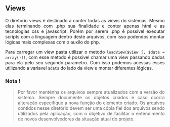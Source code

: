 ## Views

<p style="text-align: justify;">
O diretório views é destinado a conter todas as views do sistemas. Mesmo elas terminando com .php sua finalidade e conter apenas html e as tecnologias css e javascript. Porém por serem .php é possivel executar scripts com a linguagem dentro deste arquivos, com isso podendos montar lógicas mais complexas com o auxílo do php.
</p>

<p style="text-align: justify;">
Para carregar um view pasta utilizar o metodo <code class="markdown">loadView($view [, $data = array()])</code>, com esse metodo é possivel chamar uma view passando dados para ela pelo seu segundo parametro. Com isso podemos acessas esses utilizando a variavel <code class="markdown">$data</code> do lado da view e montar diferentes lógicas.
</p>

### Nota !

><p style="text-align: justify;">Por favor manténha os arquivos sempre atualizados com a versão do sistema. Sempre documente os objetos criados e caso ocorra alteração especifique a nova função do elemento criado. Os arquivos contidos nesse diretório devem ser uma cópia fiel dos arquivos sendo utilizados pela aplicação, com o objetivo de facilitar o entendimento de novos desenvolvedores da situação atual do projeto.</p>